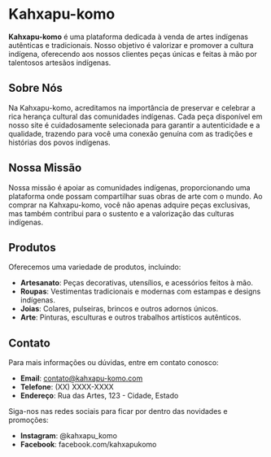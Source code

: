 # Kahxapu-komo

**Kahxapu-komo** é uma plataforma dedicada à venda de artes indígenas autênticas e tradicionais. Nosso objetivo é valorizar e promover a cultura indígena, oferecendo aos nossos clientes peças únicas e feitas à mão por talentosos artesãos indígenas.

## Sobre Nós

Na Kahxapu-komo, acreditamos na importância de preservar e celebrar a rica herança cultural das comunidades indígenas. Cada peça disponível em nosso site é cuidadosamente selecionada para garantir a autenticidade e a qualidade, trazendo para você uma conexão genuína com as tradições e histórias dos povos indígenas.

## Nossa Missão

Nossa missão é apoiar as comunidades indígenas, proporcionando uma plataforma onde possam compartilhar suas obras de arte com o mundo. Ao comprar na Kahxapu-komo, você não apenas adquire peças exclusivas, mas também contribui para o sustento e a valorização das culturas indígenas.

## Produtos

Oferecemos uma variedade de produtos, incluindo:
- **Artesanato**: Peças decorativas, utensílios, e acessórios feitos à mão.
- **Roupas**: Vestimentas tradicionais e modernas com estampas e designs indígenas.
- **Joias**: Colares, pulseiras, brincos e outros adornos únicos.
- **Arte**: Pinturas, esculturas e outros trabalhos artísticos autênticos.

## Contato

Para mais informações ou dúvidas, entre em contato conosco:
- **Email**: contato@kahxapu-komo.com
- **Telefone**: (XX) XXXX-XXXX
- **Endereço**: Rua das Artes, 123 - Cidade, Estado

Siga-nos nas redes sociais para ficar por dentro das novidades e promoções:
- **Instagram**: @kahxapu_komo
- **Facebook**: facebook.com/kahxapukomo
